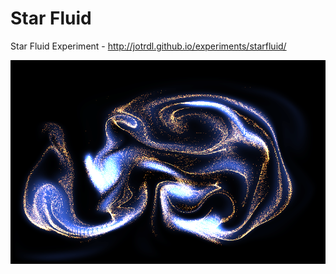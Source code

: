 # Star Fluid
Star Fluid Experiment - http://jotrdl.github.io/experiments/starfluid/

![StarFluid](https://raw.githubusercontent.com/JoTrdl/jotrdl.github.io/master/experiments/starfluid/img/starsfluid.png)


